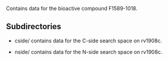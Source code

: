 Contains data for the bioactive compound F1589-1018.

## Subdirectories

- cside/ contains data for the C-side search space on rv1908c.

- nside/ contains data for the N-side search space on rv1908c.

